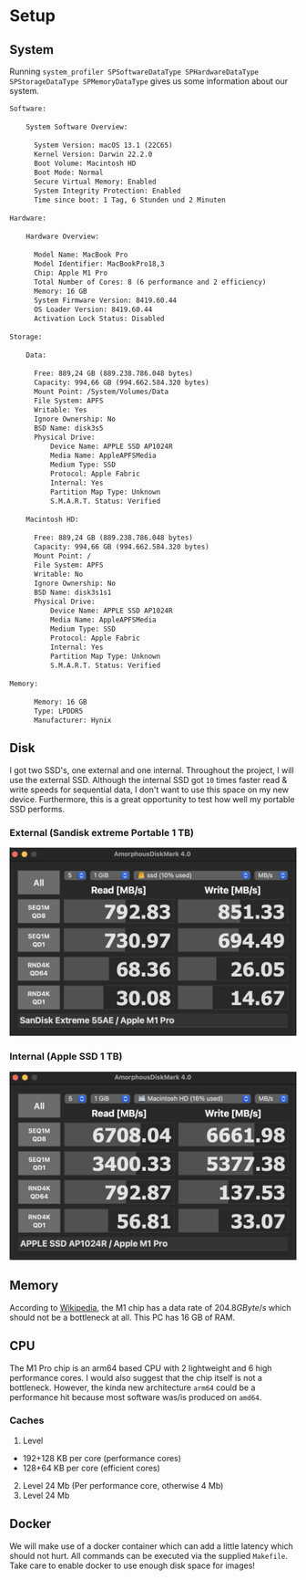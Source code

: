 # Setup

## System

Running `system_profiler SPSoftwareDataType SPHardwareDataType SPStorageDataType SPMemoryDataType` gives us some information about our system.

```
Software:

    System Software Overview:

      System Version: macOS 13.1 (22C65)
      Kernel Version: Darwin 22.2.0
      Boot Volume: Macintosh HD
      Boot Mode: Normal
      Secure Virtual Memory: Enabled
      System Integrity Protection: Enabled
      Time since boot: 1 Tag, 6 Stunden und 2 Minuten

Hardware:

    Hardware Overview:

      Model Name: MacBook Pro
      Model Identifier: MacBookPro18,3
      Chip: Apple M1 Pro
      Total Number of Cores: 8 (6 performance and 2 efficiency)
      Memory: 16 GB
      System Firmware Version: 8419.60.44
      OS Loader Version: 8419.60.44
      Activation Lock Status: Disabled

Storage:

    Data:

      Free: 889,24 GB (889.238.786.048 bytes)
      Capacity: 994,66 GB (994.662.584.320 bytes)
      Mount Point: /System/Volumes/Data
      File System: APFS
      Writable: Yes
      Ignore Ownership: No
      BSD Name: disk3s5
      Physical Drive:
          Device Name: APPLE SSD AP1024R
          Media Name: AppleAPFSMedia
          Medium Type: SSD
          Protocol: Apple Fabric
          Internal: Yes
          Partition Map Type: Unknown
          S.M.A.R.T. Status: Verified

    Macintosh HD:

      Free: 889,24 GB (889.238.786.048 bytes)
      Capacity: 994,66 GB (994.662.584.320 bytes)
      Mount Point: /
      File System: APFS
      Writable: No
      Ignore Ownership: No
      BSD Name: disk3s1s1
      Physical Drive:
          Device Name: APPLE SSD AP1024R
          Media Name: AppleAPFSMedia
          Medium Type: SSD
          Protocol: Apple Fabric
          Internal: Yes
          Partition Map Type: Unknown
          S.M.A.R.T. Status: Verified

Memory:

      Memory: 16 GB
      Type: LPDDR5
      Manufacturer: Hynix
```

## Disk

I got two SSD's, one external and one internal. Throughout the project, I will use the external SSD. Although the internal SSD got `10` times faster read & write speeds for sequential data, I don't want to use this space on my new device. Furthermore, this is a great opportunity to test how well my portable SSD performs.

### External (Sandisk extreme Portable 1 TB)

![External SSD](speed-external-ssd.png)

### Internal (Apple SSD 1 TB)

![Internal SSD](speed-internal-ssd.png)

## Memory

According to [Wikipedia](https://en.wikipedia.org/wiki/Apple_M1), the M1 chip has a data rate of $204.8 GByte/s$ which should not be a bottleneck at all. This PC has 16 GB of RAM.

## CPU

The M1 Pro chip is an arm64 based CPU with 2 lightweight and 6 high performance cores. I would also suggest that the chip itself is not a bottleneck. However, the kinda new architecture `arm64` could be a performance hit because most software was/is produced on `amd64`.

### Caches

1. Level
  - 192+128 KB per core (performance cores)
  - 128+64 KB per core (efficient cores)
2. Level 24 Mb (Per performance core, otherwise 4 Mb)
3. Level 24 Mb

## Docker

We will make use of a docker container which can add a little latency which should not hurt. All commands can be executed via the supplied `Makefile`. Take care to enable docker to use enough disk space for images!
